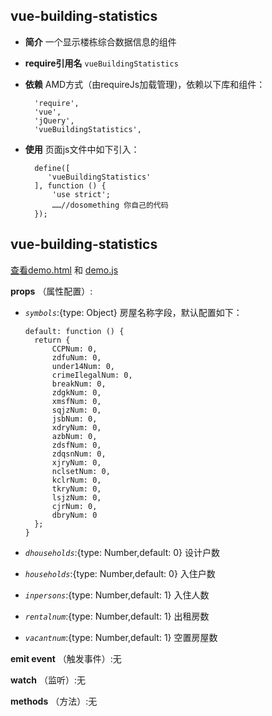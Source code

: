 ## vue-building-statistics

+ __简介__ 一个显示楼栋综合数据信息的组件
+ __require引用名__ `vueBuildingStatistics`
+ __依赖__ AMD方式（由requireJs加载管理)，依赖以下库和组件：

        'require',
        'vue',
        'jQuery',
        'vueBuildingStatistics',
+ __使用__ 页面js文件中如下引入：

        define([
           'vueBuildingStatistics'
        ], function () {
            'use strict';
            ……//dosomething 你自己的代码
        });

## vue-building-statistics
[查看demo.html](./demo.html) 和 [demo.js](./demo.js)

__props__ （属性配置）:

  + _`symbols`_:{type: Object} 房屋名称字段，默认配置如下：

        default: function () {
          return {
              CCPNum: 0,
              zdfuNum: 0,
              under14Num: 0,
              crimeIlegalNum: 0,
              breakNum: 0,
              zdgkNum: 0,
              xmsfNum: 0,
              sqjzNum: 0,
              jsbNum: 0,
              xdryNum: 0,
              azbNum: 0,
              zdsfNum: 0,
              zdqsnNum: 0,
              xjryNum: 0,
              nclsetNum: 0,
              kclrNum: 0,
              tkryNum: 0,
              lsjzNum: 0,
              cjrNum: 0,
              dbryNum: 0
          };
        }

  + _`dhouseholds`_:{type: Number,default: 0} 设计户数

  + _`households`_:{type: Number,default: 0} 入住户数

  + _`inpersons`_:{type: Number,default: 1} 入住人数

  + _`rentalnum`_:{type: Number,default: 1} 出租房数

  + _`vacantnum`_:{type: Number,default: 1} 空置房屋数
        
__emit event__ （触发事件）:无

__watch__ （监听）:无

__methods__ （方法）:无
